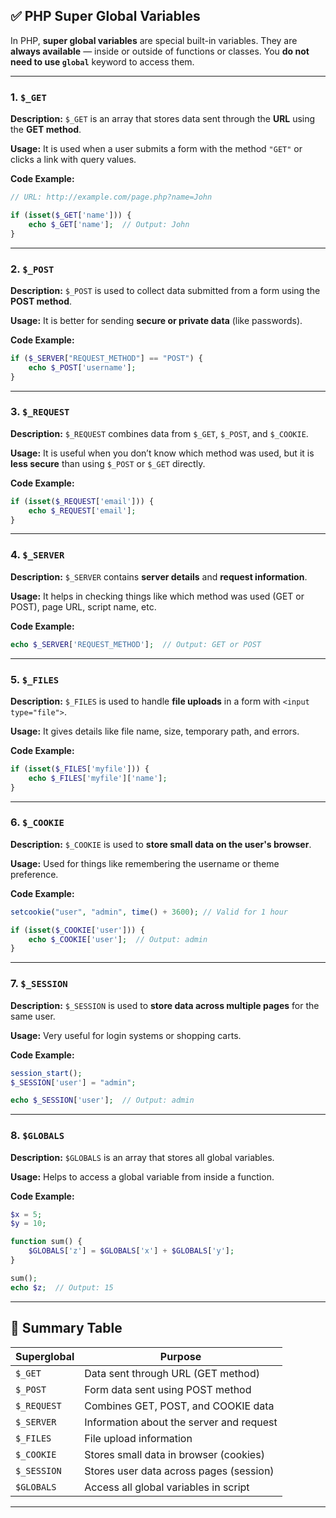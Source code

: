 ## ✅ PHP Super Global Variables 
In PHP, **super global variables** are special built-in variables.
They are **always available** — inside or outside of functions or classes.
You **do not need to use `global`** keyword to access them.

---

### 1. `$_GET`

**Description:**
`$_GET` is an array that stores data sent through the **URL** using the **GET method**.

**Usage:**
It is used when a user submits a form with the method `"GET"` or clicks a link with query values.

**Code Example:**

```php
// URL: http://example.com/page.php?name=John

if (isset($_GET['name'])) {
    echo $_GET['name'];  // Output: John
}
```

---

### 2. `$_POST`

**Description:**
`$_POST` is used to collect data submitted from a form using the **POST method**.

**Usage:**
It is better for sending **secure or private data** (like passwords).

**Code Example:**

```php
if ($_SERVER["REQUEST_METHOD"] == "POST") {
    echo $_POST['username'];
}
```

---

### 3. `$_REQUEST`

**Description:**
`$_REQUEST` combines data from `$_GET`, `$_POST`, and `$_COOKIE`.

**Usage:**
It is useful when you don’t know which method was used, but it is **less secure** than using `$_POST` or `$_GET` directly.

**Code Example:**

```php
if (isset($_REQUEST['email'])) {
    echo $_REQUEST['email'];
}
```

---

### 4. `$_SERVER`

**Description:**
`$_SERVER` contains **server details** and **request information**.

**Usage:**
It helps in checking things like which method was used (GET or POST), page URL, script name, etc.

**Code Example:**

```php
echo $_SERVER['REQUEST_METHOD'];  // Output: GET or POST
```

---

### 5. `$_FILES`

**Description:**
`$_FILES` is used to handle **file uploads** in a form with `<input type="file">`.

**Usage:**
It gives details like file name, size, temporary path, and errors.

**Code Example:**

```php
if (isset($_FILES['myfile'])) {
    echo $_FILES['myfile']['name'];
}
```

---

### 6. `$_COOKIE`

**Description:**
`$_COOKIE` is used to **store small data on the user's browser**.

**Usage:**
Used for things like remembering the username or theme preference.

**Code Example:**

```php
setcookie("user", "admin", time() + 3600); // Valid for 1 hour

if (isset($_COOKIE['user'])) {
    echo $_COOKIE['user'];  // Output: admin
}
```

---

### 7. `$_SESSION`

**Description:**
`$_SESSION` is used to **store data across multiple pages** for the same user.

**Usage:**
Very useful for login systems or shopping carts.

**Code Example:**

```php
session_start();
$_SESSION['user'] = "admin";

echo $_SESSION['user'];  // Output: admin
```

---

### 8. `$GLOBALS`

**Description:**
`$GLOBALS` is an array that stores all global variables.

**Usage:**
Helps to access a global variable from inside a function.

**Code Example:**

```php
$x = 5;
$y = 10;

function sum() {
    $GLOBALS['z'] = $GLOBALS['x'] + $GLOBALS['y'];
}

sum();
echo $z;  // Output: 15
```

---

## 🧾 Summary Table

| Superglobal | Purpose                                  |
| ----------- | ---------------------------------------- |
| `$_GET`     | Data sent through URL (GET method)       |
| `$_POST`    | Form data sent using POST method         |
| `$_REQUEST` | Combines GET, POST, and COOKIE data      |
| `$_SERVER`  | Information about the server and request |
| `$_FILES`   | File upload information                  |
| `$_COOKIE`  | Stores small data in browser (cookies)   |
| `$_SESSION` | Stores user data across pages (session)  |
| `$GLOBALS`  | Access all global variables in script    |

---


